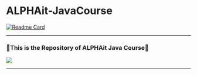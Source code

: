 # ALPHAit-JavaCourse

<!-- Readme Card-->
[![Readme Card](https://github-readme-stats.vercel.app/api/pin/?username=sad0xer&repo=ALPHAit-JavaCourse&theme=great-gatsby)](https://github.com/sad0xer/ALPHAit-JavaCourse)
<br><hr>

<p><h3>💠This is the Repository of ALPHAit Java Course💠</h3></p>

<!-- This is the optional Readme card in the forrmat of image-->
<a href="https://github.com/SAD0XER/ALPHAit-JavaCourse">
  <img align="center" src="https://github-readme-stats.vercel.app/api/pin/?username=sad0xer&repo=ALPHAit-JavaCourse&theme=midnight-purple" />
</a>
<br><hr>
